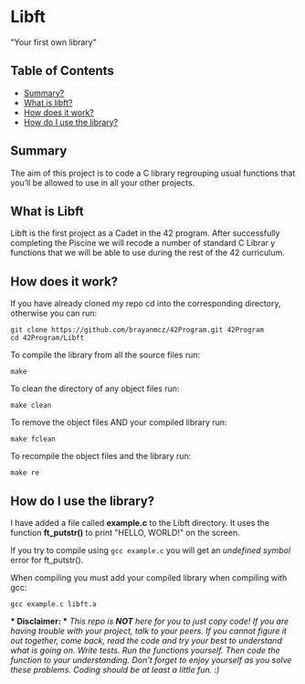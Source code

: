 # Libft
"Your first own library"

## Table of Contents
* [Summary?](#summary)
* [What is libft?](#what-is-libft)
* [How does it work?](#how-does-it-work)
* [How do I use the library?](#how-do-i-use-the-library)

## Summary
The aim of this project is to code a C library regrouping usual functions that you’ll be allowed to use in all your other projects.

## What is Libft
Libft is the first project as a Cadet in the 42 program. After successfully completing the Piscine we will recode a number of standard C Librar                                                                                                                                                                                                                                                                                                                                              y functions that we will be able to use during the rest of the 42 curriculum.
## How does it work?
If you have already cloned my repo cd into the corresponding directory, otherwise you can run:

	git clone https://github.com/brayanmcz/42Program.git 42Program
    cd 42Program/Libft
    
To compile the library from all the source files run:

	make
    
To clean the directory of any object files run:

	make clean
    
To remove the object files AND your compiled library run:

	make fclean
    
To recompile the object files and the library run:

	make re
    
## How do I use the library?
I have added a file called __example.c__ to the Libft directory. It uses the function __ft_putstr()__ to print "HELLO, WORLD!" on the screen.

If you try to compile using `gcc example.c` you will get an *undefined symbol* error for ft_putstr().

When compiling you must add your compiled library when compiling with gcc:
	
    gcc example.c libft.a 
    
__* Disclaimer: *__ 
*This repo is __NOT__ here for you to just copy code! If you are having trouble with your project, talk to your peers. If you cannot figure it out together, come back, read the code and try your best to understand what is going on. Write tests. Run the functions yourself. Then code the function to your understanding. Don't forget to enjoy yourself as you solve these problems. Coding should be at least a little fun. :)*
